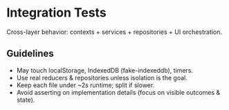 # Integration Tests

Cross-layer behavior: contexts + services + repositories + UI orchestration.

## Guidelines

- May touch localStorage, IndexedDB (fake-indexeddb), timers.
- Use real reducers & repositories unless isolation is the goal.
- Keep each file under ~2s runtime; split if slower.
- Avoid asserting on implementation details (focus on visible outcomes & state).
